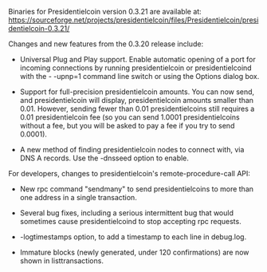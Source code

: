 Binaries for Presidentielcoin version 0.3.21 are available at:
  https://sourceforge.net/projects/presidentielcoin/files/Presidentielcoin/presidentielcoin-0.3.21/

Changes and new features from the 0.3.20 release include:

* Universal Plug and Play support.  Enable automatic opening of a port for incoming connections by running presidentielcoin or presidentielcoind with the - -upnp=1 command line switch or using the Options dialog box.

* Support for full-precision presidentielcoin amounts.  You can now send, and presidentielcoin will display, presidentielcoin amounts smaller than 0.01.  However, sending fewer than 0.01 presidentielcoins still requires a 0.01 presidentielcoin fee (so you can send 1.0001 presidentielcoins without a fee, but you will be asked to pay a fee if you try to send 0.0001).

* A new method of finding presidentielcoin nodes to connect with, via DNS A records. Use the -dnsseed option to enable.

For developers, changes to presidentielcoin's remote-procedure-call API:

* New rpc command "sendmany" to send presidentielcoins to more than one address in a single transaction.

* Several bug fixes, including a serious intermittent bug that would sometimes cause presidentielcoind to stop accepting rpc requests. 

* -logtimestamps option, to add a timestamp to each line in debug.log.

* Immature blocks (newly generated, under 120 confirmations) are now shown in listtransactions.
